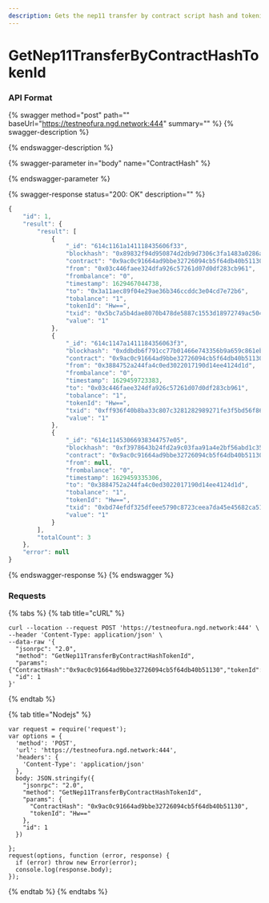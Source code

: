 ```yaml
---
description: Gets the nep11 transfer by contract script hash and tokenid
---
```


# GetNep11TransferByContractHashTokenId

### API Format

{% swagger method="post" path="" baseUrl="https://testneofura.ngd.network:444" summary="" %}
{% swagger-description %}

{% endswagger-description %}

{% swagger-parameter in="body" name="ContractHash" %}

{% endswagger-parameter %}

{% swagger-response status="200: OK" description="" %}
```javascript
{
    "id": 1,
    "result": {
        "result": [
            {
                "_id": "614c1161a141118435606f33",
                "blockhash": "0x89832f94d950874d2db9d7306c3fa1483a0286a2c33f8f8e81322f095f8d7de0",
                "contract": "0x9ac0c91664ad9bbe32726094cb5f64db40b51130",
                "from": "0x03c446faee324dfa926c57261d07d0df283cb961",
                "frombalance": "0",
                "timestamp": 1629467044738,
                "to": "0x3a11aec89f04e29ae36b346ccddc3e04cd7e72b6",
                "tobalance": "1",
                "tokenId": "Hw==",
                "txid": "0x5bc7a5b4dae8070b478de5887c1553d18972749ac5045f5176439da2d7bcddd2",
                "value": "1"
            },
            {
                "_id": "614c1147a1411184356063f3",
                "blockhash": "0xddbdb6f791cc77b01466e743356b9a659c861eb0bcabe85868d7a1f2e1870f1d",
                "contract": "0x9ac0c91664ad9bbe32726094cb5f64db40b51130",
                "from": "0x3884752a244fa4c0ed3022017190d14ee4124d1d",
                "frombalance": "0",
                "timestamp": 1629459723383,
                "to": "0x03c446faee324dfa926c57261d07d0df283cb961",
                "tobalance": "1",
                "tokenId": "Hw==",
                "txid": "0xff936f40b8ba33c807c3281282989271fe3f5bd56f8687dddbb2395b7006b65c",
                "value": "1"
            },
            {
                "_id": "614c11453066938344757e05",
                "blockhash": "0xf3978643b24fd2a9c03faa91a4e2bf56abd1c3556a73bce638573ef494cae08f",
                "contract": "0x9ac0c91664ad9bbe32726094cb5f64db40b51130",
                "from": null,
                "frombalance": "0",
                "timestamp": 1629459335306,
                "to": "0x3884752a244fa4c0ed3022017190d14ee4124d1d",
                "tobalance": "1",
                "tokenId": "Hw==",
                "txid": "0xbd74efdf325dfeee5790c8723ceea7da45e45682ca51fb02c064f99e3e2ff217",
                "value": "1"
            }
        ],
        "totalCount": 3
    },
    "error": null
}
```
{% endswagger-response %}
{% endswagger %}

### Requests

{% tabs %}
{% tab title="cURL" %}
```
curl --location --request POST 'https://testneofura.ngd.network:444' \
--header 'Content-Type: application/json' \
--data-raw '{
  "jsonrpc": "2.0",
  "method": "GetNep11TransferByContractHashTokenId",
  "params": {"ContractHash":"0x9ac0c91664ad9bbe32726094cb5f64db40b51130","tokenId":"Hw=="},
  "id": 1
}'
```
{% endtab %}

{% tab title="Nodejs" %}
```
var request = require('request');
var options = {
  'method': 'POST',
  'url': 'https://testneofura.ngd.network:444',
  'headers': {
    'Content-Type': 'application/json'
  },
  body: JSON.stringify({
    "jsonrpc": "2.0",
    "method": "GetNep11TransferByContractHashTokenId",
    "params": {
      "ContractHash": "0x9ac0c91664ad9bbe32726094cb5f64db40b51130",
      "tokenId": "Hw=="
    },
    "id": 1
  })

};
request(options, function (error, response) {
  if (error) throw new Error(error);
  console.log(response.body);
});

```
{% endtab %}
{% endtabs %}
